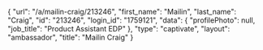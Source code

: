 {
    "url": "\/a\/mailin-craig\/213246",
    "first_name": "Mailin",
    "last_name": "Craig",
    "id": "213246",
    "login_id": "1759121",
    "data": {
        "profilePhoto": null,
        "job_title": "Product Assistant EDP"
    },
    "type": "captivate",
    "layout": "ambassador",
    "title": "Mailin Craig"
}